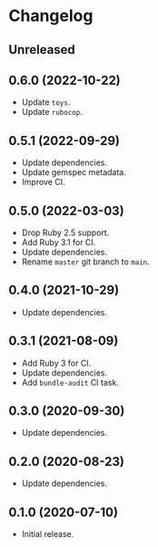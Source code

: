 # Changelog

## Unreleased

## 0.6.0 (2022-10-22)

*   Update `toys`.
*   Update `rubocop`.

## 0.5.1 (2022-09-29)

*   Update dependencies.
*   Update gemspec metadata.
*   Improve CI.

## 0.5.0 (2022-03-03)

*   Drop Ruby 2.5 support.
*   Add Ruby 3.1 for CI.
*   Update dependencies.
*   Rename `master` git branch to `main`.

## 0.4.0 (2021-10-29)

*   Update dependencies.

## 0.3.1 (2021-08-09)

*   Add Ruby 3 for CI.
*   Update dependencies.
*   Add `bundle-audit` CI task.

## 0.3.0 (2020-09-30)

*   Update dependencies.

## 0.2.0 (2020-08-23)

*   Update dependencies.

## 0.1.0 (2020-07-10)

*   Initial release.

